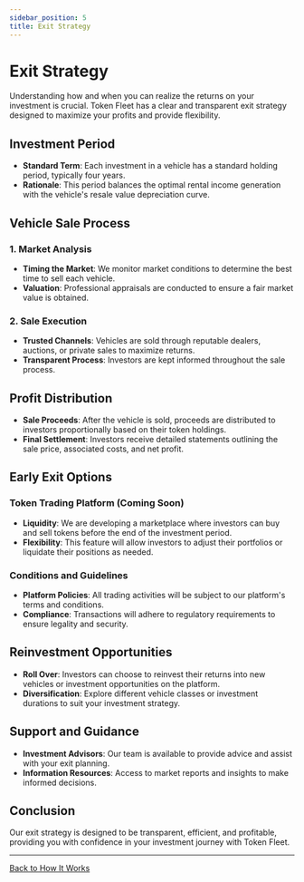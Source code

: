 ```yaml
---
sidebar_position: 5
title: Exit Strategy
---
```


# Exit Strategy

Understanding how and when you can realize the returns on your investment is crucial. Token Fleet has a clear and transparent exit strategy designed to maximize your profits and provide flexibility.

## Investment Period

- **Standard Term**: Each investment in a vehicle has a standard holding period, typically four years.
- **Rationale**: This period balances the optimal rental income generation with the vehicle's resale value depreciation curve.

## Vehicle Sale Process

### 1. **Market Analysis**

- **Timing the Market**: We monitor market conditions to determine the best time to sell each vehicle.
- **Valuation**: Professional appraisals are conducted to ensure a fair market value is obtained.

### 2. **Sale Execution**

- **Trusted Channels**: Vehicles are sold through reputable dealers, auctions, or private sales to maximize returns.
- **Transparent Process**: Investors are kept informed throughout the sale process.

## Profit Distribution

- **Sale Proceeds**: After the vehicle is sold, proceeds are distributed to investors proportionally based on their token holdings.
- **Final Settlement**: Investors receive detailed statements outlining the sale price, associated costs, and net profit.

## Early Exit Options

### **Token Trading Platform (Coming Soon)**

- **Liquidity**: We are developing a marketplace where investors can buy and sell tokens before the end of the investment period.
- **Flexibility**: This feature will allow investors to adjust their portfolios or liquidate their positions as needed.

### **Conditions and Guidelines**

- **Platform Policies**: All trading activities will be subject to our platform's terms and conditions.
- **Compliance**: Transactions will adhere to regulatory requirements to ensure legality and security.

## Reinvestment Opportunities

- **Roll Over**: Investors can choose to reinvest their returns into new vehicles or investment opportunities on the platform.
- **Diversification**: Explore different vehicle classes or investment durations to suit your investment strategy.

## Support and Guidance

- **Investment Advisors**: Our team is available to provide advice and assist with your exit planning.
- **Information Resources**: Access to market reports and insights to make informed decisions.

## Conclusion

Our exit strategy is designed to be transparent, efficient, and profitable, providing you with confidence in your investment journey with Token Fleet.

---

[Back to How It Works](./overview)
